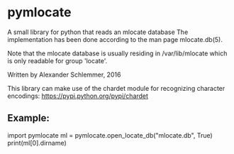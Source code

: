 # pymlocate
A small library for python that reads an mlocate database
The implementation has been done according to the man page mlocate.db(5).

Note that the mlocate database is usually residing in /var/lib/mlocate
which is only readable for group 'locate'.

Written by Alexander Schlemmer, 2016

This library can make use of the chardet module for recognizing character
encodings: https://pypi.python.org/pypi/chardet


## Example:
import pymlocate
ml = pymlocate.open_locate_db("mlocate.db", True)
print(ml[0].dirname)
